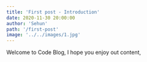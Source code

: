 ```yaml
---
title: 'First post - Introduction'
date: 2020-11-30 20:00:00
author: 'Sehun'
path: '/first-post'
image: '../../images/1.jpg'
---
```



Welcome to Code Blog, I hope you enjoy out content,